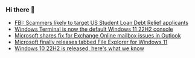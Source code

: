 ### Hi there 👋

<!--START_SECTION:feed-->
* [FBI: Scammers likely to target US Student Loan Debt Relief applicants](https://www.bleepingcomputer.com/news/security/fbi-scammers-likely-to-target-us-student-loan-debt-relief-applicants/)
* [Windows Terminal is now the default Windows 11 22H2 console](https://www.bleepingcomputer.com/news/microsoft/windows-terminal-is-now-the-default-windows-11-22h2-console/)
* [Microsoft shares fix for Exchange Online mailbox issues in Outlook](https://www.bleepingcomputer.com/news/microsoft/microsoft-shares-fix-for-exchange-online-mailbox-issues-in-outlook/)
* [Microsoft finally releases tabbed File Explorer for Windows 11](https://www.bleepingcomputer.com/news/microsoft/microsoft-finally-releases-tabbed-file-explorer-for-windows-11/)
* [Windows 10 22H2 is released, here's what we know](https://www.bleepingcomputer.com/news/microsoft/windows-10-22h2-is-released-heres-what-we-know/)
<!--END_SECTION:feed-->

<!--
**frankenk/frankenk** is a ✨ _special_ ✨ repository because its `README.md` (this file) appears on your GitHub profile.

Here are some ideas to get you started:

- 🔭 I’m currently working on ...
- 🌱 I’m currently learning ...
- 👯 I’m looking to collaborate on ...
- 🤔 I’m looking for help with ...
- 💬 Ask me about ...
- 📫 How to reach me: ...
- 😄 Pronouns: ...
- ⚡ Fun fact: ...
-->



